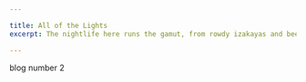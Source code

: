 ```yaml
---

title: All of the Lights
excerpt: The nightlife here runs the gamut, from rowdy izakayas and beer bars, to red-light entertainment and the infamous Robot Restaurant.

---
```


blog number 2

